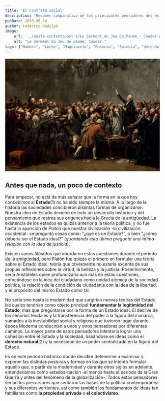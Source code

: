 ```yaml
---
title: 'El Contrato Social'
description: 'Resumen comparativo de los principales pensadores del estado-nación moderno.'
pubDate: 2025-06-14
author: Federico Rudolph
image:
    url: '../posts-content/post-1/Le_Serment_du_Jeu_de_Paume_-_Couder.webp'
    alt: "Le Serment du Jeu de paume, Couder."
tags: ["Hobbes", "Locke", "Maquiavelo", "Rosseau", "Spinoza", "derecho natural", "filosofía moderna", "filosofía política"]
---
```


![Le Serment du Jeu de Paume, Couder](../posts-content/post-1/Le_Serment_du_Jeu_de_Paume_-_Couder.webp)
## Antes que nada, un poco de contexto

Para empezar, no está de más señalar que la forma en la que hoy concebimos al **Estado**(1) no ha sido siempre la misma. A lo largo de la historia las sociedades concibieron distintas formas de organizarse. Nuestra idea de Estado deviene de todo un desarrollo histórico y del pensamiento que rastrea sus orígenes hacia la Grecia de la antigüedad. La existencia de los estados es quizás anterior a la teoría política, y no fue hasta la aparición de Platón que nuestra civilización -la civilización occidental- se preguntó cosas como: "¿qué es un Estado?", o bien "¿cómo debería ser el Estado ideal?" (_guardando esta última pregunta una íntima relación con la idea de justicia_).

Existen varios filósofos que abordaron estas cuestiones durante el período de la antigüedad, pero Platón fue quizás el primero en formular una teoría sobre el Estado ideal, teoría que obviamente no estaría excenta de sus propias reflexiones sobre la virtud, la belleza y la justicia. Posteriormente, sería Aristóteles quien profundizaría aun más en estas cuestiones, enfocándose en la idea del ciudadano como unidad atómica de la sociedad política, la relación de la condición de ciudadanía con la idea de la libertad, y el propósito del mismo Estado como tal.

No sería sino hasta la modernidad que surgirían nuevas teorías del Estado, las cuales tendrían como objeto principal **fundamentar la legitimidad del Estado**, mas que preguntarse por la forma de un Estado ideal. El declive de los señoríos feudales y la transferencia del poder a la figura del monarca, sumados a la inestabilidad social y religiosa que tuvieron lugar durante época Moderna conducirían a unos y otros pensadores por diferentes caminos. La mayor parte de estos pensadores intentaría lograr una cohesión entre el Estado y la sociedad, basándose en ideas como el **derecho natural**(2) y la necesidad de un poder centralizado en la figura del Estado.

Es en este período histórico donde decidiré detenerme a examinar y exponer las distintas posturas y formas en las que se intentó formular aquello que, a partir de la modernidad y durante otros siglos en adelante, entenderíamos como estados-nación -al menos hasta el período de la Gran Guerra y antes del fenómeno de la globalización-. Todos estos pensadores serían los precursores que sentaron las bases de la política contemporánea y sus diferentes vertientes, así como también los fundamentos de ideas tan familiares como **la propiedad privada** o **el colectivismo**.